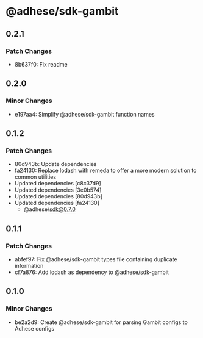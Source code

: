 # @adhese/sdk-gambit

## 0.2.1

### Patch Changes

- 8b637f0: Fix readme

## 0.2.0

### Minor Changes

- e197aa4: Simplify @adhese/sdk-gambit function names

## 0.1.2

### Patch Changes

- 80d943b: Update dependencies
- fa24130: Replace lodash with remeda to offer a more modern solution to common utilities
- Updated dependencies [c8c37d9]
- Updated dependencies [3e0b574]
- Updated dependencies [80d943b]
- Updated dependencies [fa24130]
  - @adhese/sdk@0.7.0

## 0.1.1

### Patch Changes

- abfef97: Fix @adhese/sdk-gambit types file containing duplicate information
- cf7a876: Add lodash as dependency to @adhese/sdk-gambit

## 0.1.0

### Minor Changes

- be2a2d9: Create @adhese/sdk-gambit for parsing Gambit configs to Adhese configs
